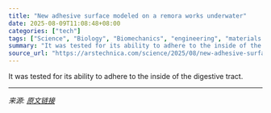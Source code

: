 ```yaml
---
title: "New adhesive surface modeled on a remora works underwater"
date: 2025-08-09T11:08:48+08:00
categories: ["tech"]
tags: ["Science", "Biology", "Biomechanics", "engineering", "materials science"]
summary: "It was tested for its ability to adhere to the inside of the digestive tract."
source_url: "https://arstechnica.com/science/2025/08/new-adhesive-surface-modeled-on-a-remora-works-underwater/"
---
```


It was tested for its ability to adhere to the inside of the digestive tract.

---

*来源: [原文链接](https://arstechnica.com/science/2025/08/new-adhesive-surface-modeled-on-a-remora-works-underwater/)*
